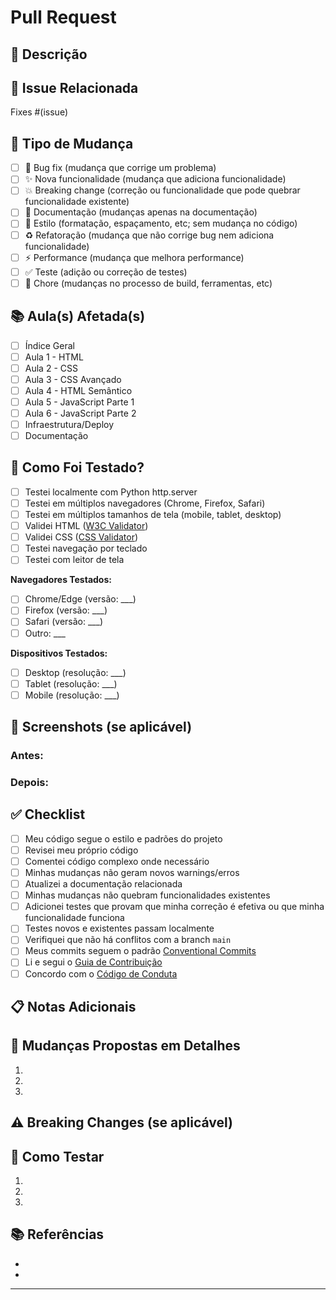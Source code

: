 # Pull Request

## 📝 Descrição

<!-- Descreva suas mudanças em detalhes -->

## 🔗 Issue Relacionada

<!-- Referencie a issue relacionada usando # -->
Fixes #(issue)

## 🎯 Tipo de Mudança

<!-- Marque as opções relevantes -->

- [ ] 🐛 Bug fix (mudança que corrige um problema)
- [ ] ✨ Nova funcionalidade (mudança que adiciona funcionalidade)
- [ ] 💥 Breaking change (correção ou funcionalidade que pode quebrar funcionalidade existente)
- [ ] 📝 Documentação (mudanças apenas na documentação)
- [ ] 🎨 Estilo (formatação, espaçamento, etc; sem mudança no código)
- [ ] ♻️ Refatoração (mudança que não corrige bug nem adiciona funcionalidade)
- [ ] ⚡ Performance (mudança que melhora performance)
- [ ] ✅ Teste (adição ou correção de testes)
- [ ] 🔧 Chore (mudanças no processo de build, ferramentas, etc)

## 📚 Aula(s) Afetada(s)

<!-- Marque as aulas impactadas -->

- [ ] Índice Geral
- [ ] Aula 1 - HTML
- [ ] Aula 2 - CSS
- [ ] Aula 3 - CSS Avançado
- [ ] Aula 4 - HTML Semântico
- [ ] Aula 5 - JavaScript Parte 1
- [ ] Aula 6 - JavaScript Parte 2
- [ ] Infraestrutura/Deploy
- [ ] Documentação

## 🧪 Como Foi Testado?

<!-- Descreva os testes que você realizou -->

- [ ] Testei localmente com Python http.server
- [ ] Testei em múltiplos navegadores (Chrome, Firefox, Safari)
- [ ] Testei em múltiplos tamanhos de tela (mobile, tablet, desktop)
- [ ] Validei HTML ([W3C Validator](https://validator.w3.org/))
- [ ] Validei CSS ([CSS Validator](https://jigsaw.w3.org/css-validator/))
- [ ] Testei navegação por teclado
- [ ] Testei com leitor de tela

**Navegadores Testados:**
- [ ] Chrome/Edge (versão: ___)
- [ ] Firefox (versão: ___)
- [ ] Safari (versão: ___)
- [ ] Outro: ___

**Dispositivos Testados:**
- [ ] Desktop (resolução: ___)
- [ ] Tablet (resolução: ___)
- [ ] Mobile (resolução: ___)

## 📸 Screenshots (se aplicável)

<!-- Cole screenshots mostrando suas mudanças -->

### Antes:


### Depois:


## ✅ Checklist

<!-- Marque todos os itens antes de submeter o PR -->

- [ ] Meu código segue o estilo e padrões do projeto
- [ ] Revisei meu próprio código
- [ ] Comentei código complexo onde necessário
- [ ] Minhas mudanças não geram novos warnings/erros
- [ ] Atualizei a documentação relacionada
- [ ] Minhas mudanças não quebram funcionalidades existentes
- [ ] Adicionei testes que provam que minha correção é efetiva ou que minha funcionalidade funciona
- [ ] Testes novos e existentes passam localmente
- [ ] Verifiquei que não há conflitos com a branch `main`
- [ ] Meus commits seguem o padrão [Conventional Commits](https://www.conventionalcommits.org/)
- [ ] Li e segui o [Guia de Contribuição](../CONTRIBUTING.md)
- [ ] Concordo com o [Código de Conduta](../CODE_OF_CONDUCT.md)

## 📋 Notas Adicionais

<!-- Qualquer informação adicional relevante para os revisores -->

## 🔄 Mudanças Propostas em Detalhes

<!-- Liste as mudanças específicas que você fez -->

1.
2.
3.

## ⚠️ Breaking Changes (se aplicável)

<!-- Se suas mudanças quebram funcionalidade existente, descreva aqui -->

## 🚀 Como Testar

<!-- Instruções passo-a-passo para testar suas mudanças -->

1.
2.
3.

## 📚 Referências

<!-- Links úteis relacionados a este PR -->

-
-

---

<!-- Obrigado por contribuir! 🙏 -->
